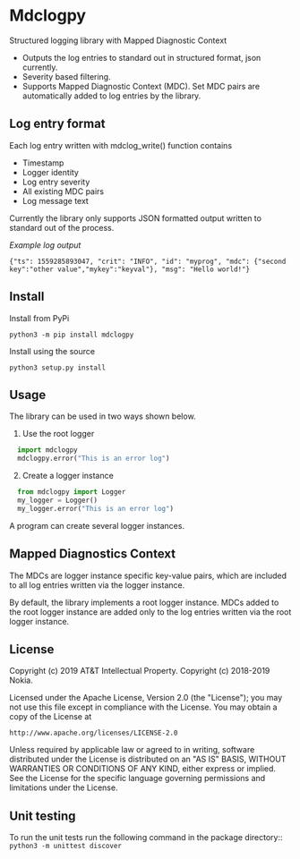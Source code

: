 Mdclogpy
========

Structured logging library with Mapped Diagnostic Context

* Outputs the log entries to standard out in structured format, json currently.
* Severity based filtering.
* Supports Mapped Diagnostic Context (MDC).
  Set MDC pairs are automatically added to log entries by the library.


Log entry format
----------------

Each log entry written with mdclog_write() function contains

* Timestamp
* Logger identity
* Log entry severity
* All existing MDC pairs
* Log message text

Currently the library only supports JSON formatted output written to standard
out of the process.

*Example log output*

`{"ts": 1559285893047, "crit": "INFO", "id": "myprog", "mdc": {"second key":"other value","mykey":"keyval"}, "msg": "Hello world!"}`

Install
-------

Install from PyPi

```
python3 -m pip install mdclogpy
```

Install using the source

```
python3 setup.py install
```

Usage
-----

The library can be used in two ways shown below.

1) Use the root logger

```python
  import mdclogpy
  mdclogpy.error("This is an error log")
```

2) Create a logger instance

```python
  from mdclogpy import Logger
  my_logger = Logger()
  my_logger.error("This is an error log")
```

A program can create several logger instances.


Mapped Diagnostics Context
--------------------------

The MDCs are logger instance specific key-value pairs, which are included to
all log entries written via the logger instance.

By default, the library implements a root logger instance.
MDCs added to the root logger instance are added only to the log entries
written via the root logger instance.


License
-------

Copyright (c) 2019 AT&T Intellectual Property.
Copyright (c) 2018-2019 Nokia.

Licensed under the Apache License, Version 2.0 (the "License");
you may not use this file except in compliance with the License.
You may obtain a copy of the License at

    http://www.apache.org/licenses/LICENSE-2.0

Unless required by applicable law or agreed to in writing, software
distributed under the License is distributed on an "AS IS" BASIS,
WITHOUT WARRANTIES OR CONDITIONS OF ANY KIND, either express or implied.
See the License for the specific language governing permissions and
limitations under the License.


Unit testing
------------

To run the unit tests run the following command in the package directory::
`
python3 -m unittest discover
`
